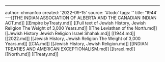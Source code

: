 ---
author: ohmanfoo
created: '2022-09-15'
source: '#todo'
tags: ''
title: '1944'
---[[THE INDIAN ASSOCIATION OF ALBERTA AND THE CANADIAN INDIAN ACT.md]]
[[Empire byTreaty.md]]
[[Full text of Jewish History, Jewish Religion The Weight of 3,000 Years.md]]
[[The Leviathan of the North.md]]
[[Jewish History Jewish Religion Israel Shahak.md]]
[[1944.md]]
[[2022.md]]
[[Jewish History, Jewish Religion The Weight of 3,000 Years.md]]
[[CIA.md]]
[[Jewish History, Jewish Religion.md]]
[[INDIAN TREATIES AND AMERICAN EXCEPTIONALISM.md]]
[[Israel.md]]
[[North.md]]
[[Treaty.md]]
